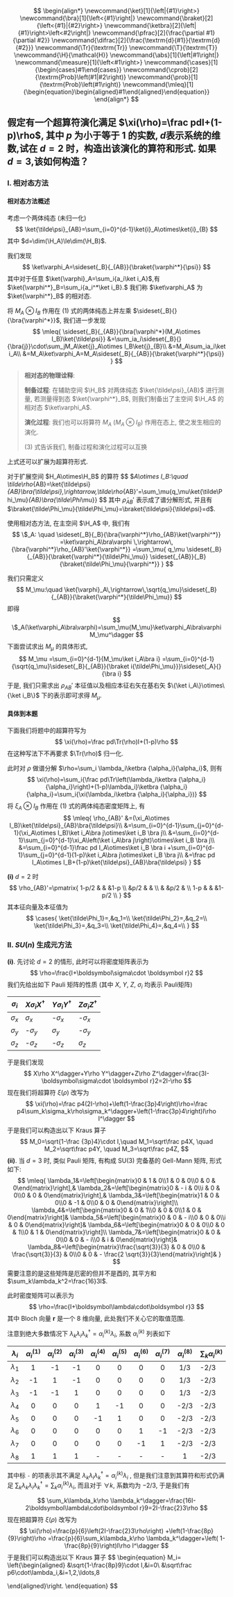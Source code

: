 $$
\begin{align*}
\newcommand{\ket}[1]{\left|{#1}\right>}
\newcommand{\bra}[1]{\left<{#1}\right|}
\newcommand{\braket}[2]{\left<{#1}|{#2}\right>}
\newcommand{\ketbra}[2]{\left|{#1}\right>\left<#2\right|}
\newcommand{\pfrac}[2]{\frac{\partial #1}{\partial #2}}
\newcommand{\difrac}[2]{\frac{\textrm{d}{#1}}{\textrm{d}{#2}}}
\newcommand{\Tr}{\textrm{Tr}}
\newcommand{\T}{\textrm{T}}
\newcommand{\H}{\mathcal{H}}
\newcommand{\abs}[1]{\left|#1\right|}
\newcommand{\measure}[1]{\left<#1\right>}
\newcommand{\cases}[1]{\begin{cases}#1\end{cases}}
\newcommand{\cprob}[2]{\textrm{Prob}\left(#1|#2\right)}
\newcommand{\prob}[1]{\textrm{Prob}\left(#1\right)}
\newcommand{\mleq}[1]{\begin{equation}\begin{aligned}#1\end{aligned}\end{equation}}
\end{align*}
$$
## 假定有一个超算符演化满足 $\xi(\rho)=\frac pdI+(1-p)\rho$, 其中 $p$ 为小于等于 1 的实数, $d$表示系统的维数,试在 $d=2$ 时，构造出该演化的算符和形式. 如果 $d=3$,该如何构造？

### I. 相对态方法

#### 相对态方法概述

考虑一个两体纯态 (未归一化)
$$
\ket{\tilde\psi}_{AB}=\sum_{i=0}^{d-1}\ket{i}_A\otimes\ket{i}_{B}
$$
其中 $d=\dim(\H_A)\le\dim(\H_B)$.

我们发现
$$
\ket\varphi_A=\sideset{_B}{_{AB}}{\braket{\varphi^*}{\psi}}
$$
其中对于任意 $\ket{\varphi}_A=\sum_i{a_i\ket i_A}$,有 $\ket{\varphi^*}_B=\sum_i{a_i^*\ket i_B}.$ 我们称 $\ket\varphi_A$ 为 $\ket{\varphi^*}_B$ 的相对态.

将 $M_A\otimes I_B$ 作用在 (1) 式的两体纯态上并左乘 $\sideset{_B}{}{\bra{\varphi^*}}$, 我们进一步发现
$$
\mleq{
\sideset{_B}{_{AB}}{\bra{\varphi^*}(M_A\otimes I_B)\ket{\tilde\psi}}
&=\sum_ia_i\sideset{_B}{}{\bra{j}}\cdot\sum_jM_A\ket{j}_A\otimes I_B\ket{j}_{B}\\
&=M_A\sum_ia_i\ket i_A\\
&=M_A\ket\varphi_A=M_A\sideset{_B}{_{AB}}{\braket{\varphi^*}{\psi}}
}
$$

> **相对态的物理诠释**: 
>
> **制备过程**: 在辅助空间 $\H_B$ 对两体纯态 $\ket{\tilde\psi}_{AB}$ 进行测量, 若测量得到态 $\ket{\varphi^*}_B$, 则我们制备出了主空间 $\H_A$ 的相对态 $\ket\varphi_A$. 
>
> **演化过程**: 我们也可以将算符 $M_A$ ($M_A\otimes I_B$) 作用在态上, 使之发生相应的演化.
>
> (3) 式告诉我们, 制备过程和演化过程可以互换



上式还可以扩展为超算符形式.

对于扩展空间 $H_A\otimes\H_B$ 的算符
$$
$_A\otimes I_B:\quad \tilde\rho_{AB}=\ket{\tilde\psi}_{AB}\bra{\tilde\psi}\,\rightarrow\,\tilde\rho_{AB}'=\sum_\mu{q_\mu\ket{\tilde\Phi_\mu}_{AB}\bra{\tilde\Phi_\mu}}
$$
其中 $\tilde\rho_{AB}'$ 表示成了谱分解形式, 并且有 $\braket{\tilde\Phi_\mu}{\tilde\Phi_\mu}=\braket{\tilde\psi}{\tilde\psi}=d$.

使用相对态方法, 在主空间 $\H_A$ 中, 我们有
$$
\$_A:
\quad \sideset{_B}{_B}{\bra{\varphi^*}\rho_{AB}\ket{\varphi^*}}
=\ket\varphi_A\bra\varphi
\,\rightarrow\,
{\bra{\varphi^*}\rho_{AB}'\ket{\varphi^*}}
=\sum_\mu{
	q_\mu
	\sideset{_B}{_{AB}}{\braket{\varphi^*}{\tilde\Phi_\mu}}
	\sideset{_{AB}}{_B}{\braket{\tilde\Phi_\mu}{\varphi^*}}
}
$$

我们只需定义
$$
M_\mu:\quad \ket{\varphi}_A\,\rightarrow\,\sqrt{q_\mu}\sideset{_B}{_{AB}}{\braket{\varphi^*}{\tilde\Phi_\mu}}
$$
即得
$$
\$_A(\ket\varphi_A\bra\varphi)=\sum_\mu{M_\mu}\ket\varphi_A\bra\varphi M_\mu^\dagger
$$
下面尝试求出 $M_\mu$ 的具体形式, 
$$
M_\mu
=\sum_{i=0}^{d-1}{M_\mu\ket i_A\bra i}
=\sum_{i=0}^{d-1}{\sqrt{q_\mu}\sideset{_B}{_{AB}}{\braket i{\tilde\Phi_\mu}}}\sideset{_A}{}{\bra i}
$$
于是, 我们只需求出 $\rho_{AB}'$ 本征值以及相应本征右矢在基右矢 $\{\ket i_A\}\otimes\{\ket i_B\}$ 下的表示即可求得 $M_\mu$.

 


#### 具体到本题

下面我们将题中的超算符写为
$$
\xi(\rho)=\frac pd\Tr(\rho)I+(1-p)\rho
$$
在这种写法下不再要求 $\Tr(\rho)$ 归一化.

此时对 $\rho$ 做谱分解 $\rho=\sum_i \lambda_i\ketbra {\alpha_i}{\alpha_i}$, 则有
$$
\xi(\rho)=\sum_i{\frac pd\Tr\left(\lambda_i\ketbra {\alpha_i}{\alpha_i}\right)+(1-p)\lambda_i}\ketbra {\alpha_i}{\alpha_i}=\sum_i{\xi(\lambda_i\ketbra {\alpha_i}{\alpha_i})}
$$
将 $\xi_A\otimes I_B$ 作用在 (1) 式的两体纯态密度矩阵上, 有
$$
\mleq{
\rho_{AB}'
&=(\xi_A\otimes I_B)\ket{\tilde\psi}_{AB}\bra{\tilde\psi}\\
&=\sum_{i=0}^{d-1}\sum_{j=0}^{d-1}(\xi_A\otimes I_B)\ket i_A\bra j\otimes\ket i_B \bra j\\
&=\sum_{i=0}^{d-1}\sum_{j=0}^{d-1}\xi_A\left(\ket i_A\bra j\right)\otimes\ket i_B \bra j\\
&=\sum_{i=0}^{d-1}\frac pd I_A\otimes\ket i_B \bra i
 +\sum_{i=0}^{d-1}\sum_{j=0}^{d-1}(1-p)\ket i_A\bra j\otimes\ket i_B \bra j\\
&=\frac pd I_A\otimes I_B+(1-p)\ket{\tilde\psi}_{AB}\bra{\tilde\psi}
}
$$



**(i)** $d=2$ 时
$$
\rho_{AB}'=\pmatrix{
1-p/2	&			&			&1-p		\\
			&p/2	&			&			\\
			&			&p/2	&			\\
1-p			&			&			&1-p/2	\\
}
$$
其本征向量及本征值为
$$
\cases{
\ket{\tilde\Phi_1}=,&q_1=\\
\ket{\tilde\Phi_2}=,&q_2=\\
\ket{\tilde\Phi_3}=,&q_3=\\
\ket{\tilde\Phi_4}=,&q_4=\\
}
$$




### II. $SU(n)$ 生成元方法

**(i)**. 先讨论 $d=2$ 的情形, 此时可以将密度矩阵表示为
$$
\rho=\frac{I+\boldsymbol\sigma\cdot \boldsymbol r}2
$$
我们先给出如下 Pauli 矩阵的性质 (其中 $X$, $Y$, $Z$, $\sigma_i$ 均表示 Pauli矩阵)

| $\sigma_i$ | $X\sigma_i X^\dagger$ | $Y\sigma_i Y^\dagger$ | $Z\sigma_iZ^\dagger$ |
| ---------- | --------------------- | --------------------- | -------------------- |
| $\sigma_x$ | $\sigma_x$            | -$\sigma_x$           | -$\sigma_x$          |
| $\sigma_y$ | -$\sigma_y$           | $\sigma_y$            | -$\sigma_y$          |
| $\sigma_z$ | -$\sigma_z$           | -$\sigma_z$           | $\sigma_z$           |

于是我们发现
$$
X\rho X^\dagger+Y\rho Y^\dagger+Z\rho Z^\dagger=\frac{3I-\boldsymbol\sigma\cdot \boldsymbol r}2=2I-\rho
$$
现在我们将超算符 $\xi(\rho)$ 改写为
$$
\xi(\rho)=\frac p4(2I-\rho)+\left(1-\frac{3p}4\right)\rho=\frac p4\sum_k\sigma_k\rho\sigma_k^\dagger+\left(1-\frac{3p}4\right)I\rho I^\dagger
$$
于是我们可以构造出以下 Kraus 算子
$$
M_0=\sqrt{1-\frac {3p}4}\cdot I,\quad M_1=\sqrt\frac p4X, \quad M_2=\sqrt\frac p4Y, \quad M_3=\sqrt\frac p4Z,
$$
**(ii)**. 当 $d=3$ 时, 类似 Pauli 矩阵, 有构成 SU(3) 完备基的 Gell-Mann 矩阵, 形式如下:
$$
\mleq{
\lambda_1&=\left[\begin{matrix}0 & 1 & 0\\1 & 0 & 0\\0 & 0 & 0\end{matrix}\right],&
\lambda_2&=\left[\begin{matrix}0 & - i & 0\\i & 0 & 0\\0 & 0 & 0\end{matrix}\right],&
\lambda_3&=\left[\begin{matrix}1 & 0 & 0\\0 & -1 & 0\\0 & 0 & 0\end{matrix}\right]\\
\lambda_4&=\left[\begin{matrix}0 & 0 & 1\\0 & 0 & 0\\1 & 0 & 0\end{matrix}\right]&
\lambda_5&=\left[\begin{matrix}0 & 0 & - i\\0 & 0 & 0\\i & 0 & 0\end{matrix}\right]&
\lambda_6&=\left[\begin{matrix}0 & 0 & 0\\0 & 0 & 1\\0 & 1 & 0\end{matrix}\right]\\
\lambda_7&=\left[\begin{matrix}0 & 0 & 0\\0 & 0 & - i\\0 & i & 0\end{matrix}\right]&
\lambda_8&=\left[\begin{matrix}\frac{\sqrt{3}}{3} & 0 & 0\\0 & \frac{\sqrt{3}}{3} & 0\\0 & 0 & - \frac{2 \sqrt{3}}{3}\end{matrix}\right]&
}
$$
需要注意的是这些矩阵是厄密的但并不是酉的, 其平方和 $\sum_k\lambda_k^2=\frac{16}3I$.

此时密度矩阵可以表示为
$$
\rho=\frac{I+\boldsymbol\lambda\cdot\boldsymbol r}3
$$
其中 Bloch 向量 $\boldsymbol r$ 是一个 8 维向量, 此处我们不关心它的取值范围.

注意到绝大多数情况下 $\lambda_k\lambda_i\lambda_k^\dagger=\alpha_i^{(k)}\lambda_i$, 系数 $\alpha_i^{(k)}$ 列表如下

| $\lambda_i$ | $\alpha_i^{(1)}$ | $\alpha_i^{(2)}$ | $\alpha_i^{(3)}$ | $\alpha_i^{(4)}$ | $\alpha_i^{(5)}$ | $\alpha_i^{(6)}$ | $\alpha_i^{(7)}$ | $\alpha_i^{(8)}$ | $\sum_k\alpha_i^{(k)}$ |
| :---------: | :--------------: | :--------------: | :--------------: | :--------------: | :--------------: | :--------------: | :--------------: | :--------------: | ---------------------- |
| $\lambda_1$ |        1         |        -1        |        -1        |        0         |        0         |        0         |        0         |       1/3        | -2/3                   |
| $\lambda_2$ |        -1        |        1         |        -1        |        0         |        0         |        0         |        0         |       1/3        | -2/3                   |
| $\lambda_3$ |        -1        |        -1        |        1         |        0         |        0         |        0         |        0         |       1/3        | -2/3                   |
| $\lambda_4$ |        0         |        0         |        0         |        1         |        -1        |        0         |        0         |       -2/3       | -2/3                   |
| $\lambda_5$ |        0         |        0         |        0         |        -1        |        1         |        0         |        0         |       -2/3       | -2/3                   |
| $\lambda_6$ |        0         |        0         |        0         |        0         |        0         |        1         |        -1        |       -2/3       | -2/3                   |
| $\lambda_7$ |        0         |        0         |        0         |        0         |        0         |        -1        |        1         |       -2/3       | -2/3                   |
| $\lambda_8$ |        1         |        1         |        1         |        -         |        -         |        -         |        -         |        1         | -2/3                   |

其中标 `-` 的项表示其不满足 $\lambda_k\lambda_i\lambda_k^\dagger=\alpha_i^{(k)}\lambda_i$ , 但是我们注意到其算符和形式仍满足 $\sum_k\lambda_k\lambda_i\lambda_k^\dagger=\sum_k\alpha_i^{(k)}\lambda_i$, 而且对于 $\forall k$, 系数均为 $-2/3$, 于是我们有

$$
\sum_k\lambda_k\rho \lambda_k^\dagger=\frac{16I-2\boldsymbol\lambda\cdot\boldsymbol r}9=2I-\frac{2}3\rho
$$
现在把超算符 $\xi(\rho)$ 改写为
$$
\xi(\rho)=\frac{p}{6}\left(2I-\frac{2}3\rho\right)
+\left(1-\frac{8p}{9}\right)\rho
=\frac{p}{6}\sum_k\lambda_k\rho \lambda_k^\dagger+\left(
	1-\frac{8p}{9}\right)I\rho I^\dagger
$$
于是我们可以构造出以下 Kraus 算子
$$
\begin{equation}
M_i=
\left\{\begin{aligned}
	&\sqrt{1-\frac{8p}9}\cdot I,&i=0\\
	&\sqrt\frac p6\cdot\lambda_i,&i=1,2,\ldots,8

\end{aligned}\right.
\end{equation}
$$


